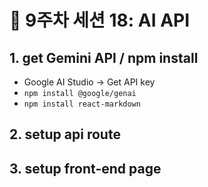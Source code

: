 # 📌 9주차 세션 18: AI API

## 1. get Gemini API / npm install
- Google AI Studio -> Get API key
- `npm install @google/genai`
- `npm install react-markdown`

[//]: # (- `npm install @radix-ui/themes` &#40;for spinner&#41;)

## 2. setup api route


## 3. setup front-end page

